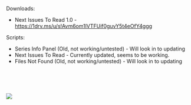 Downloads:
  - Next Issues To Read 1.0 -
  https://1drv.ms/u/s!Avm6om1lVTFUif0guvY5t4eOfY4ggg

Scripts:
  * Series Info Panel (Old, not working/untested) - Will look in to updating
  * Next Issues To Read - Currently updated, seems to be working.
  * Files Not Found (Old, not working/untested) - Will look in to updating




<br>
<br>
<br>

<a href='https://www.paypal.com/cgi-bin/webscr?cmd=_donations&business=7E6JWPNVGWJ4Q&lc=BR&item_name=pescuma&currency_code=USD&bn=PP%2dDonationsBF%3abtn_donate_LG%2egif%3aNonHosted'><img src='https://www.paypal.com/en_US/i/btn/btn_donate_LG.gif' /></a>